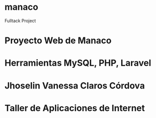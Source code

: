 # manaco
Fulltack Project
# Proyecto Web de Manaco
# Herramientas MySQL, PHP, Laravel
# Jhoselin Vanessa Claros Córdova
# Taller de Aplicaciones de Internet